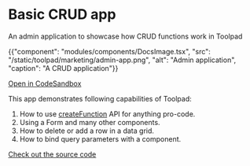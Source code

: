 # Basic CRUD app

<p class="description">An admin application to showcase how CRUD functions work in Toolpad</p>

{{"component": "modules/components/DocsImage.tsx", "src": "/static/toolpad/marketing/admin-app.png", "alt": "Admin application", "caption": "A CRUD application"}}

[Open in CodeSandbox](https://codesandbox.io/p/sandbox/github/mui/mui-toolpad/tree/master/examples/admin-app)

This app demonstrates following capabilities of Toolpad:

1. How to use [createFunction](https://mui.com/toolpad/reference/api/create-function/) API for anything pro-code.
2. Using a Form and many other components.
3. How to delete or add a row in a data grid.
4. How to bind query parameters with a component.

[Check out the source code](https://github.com/mui/mui-toolpad/tree/master/examples/admin-app)
